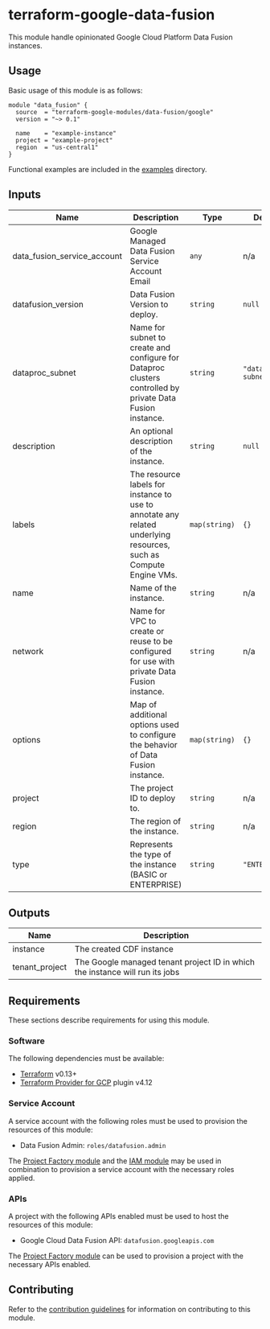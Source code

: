 # terraform-google-data-fusion

This module handle opinionated Google Cloud Platform Data Fusion instances.

## Usage

Basic usage of this module is as follows:

```hcl
module "data_fusion" {
  source  = "terraform-google-modules/data-fusion/google"
  version = "~> 0.1"

  name    = "example-instance"
  project = "example-project"
  region  = "us-central1"
}
```

Functional examples are included in the
[examples](./examples/) directory.

<!-- BEGINNING OF PRE-COMMIT-TERRAFORM DOCS HOOK -->
## Inputs

| Name | Description | Type | Default | Required |
|------|-------------|------|---------|:--------:|
| data\_fusion\_service\_account | Google Managed Data Fusion Service Account Email | `any` | n/a | yes |
| datafusion\_version | Data Fusion Version to deploy. | `string` | `null` | no |
| dataproc\_subnet | Name for subnet to create and configure for Dataproc clusters controlled by private Data Fusion instance. | `string` | `"dataproc-subnet"` | no |
| description | An optional description of the instance. | `string` | `null` | no |
| labels | The resource labels for instance to use to annotate any related underlying resources, such as Compute Engine VMs. | `map(string)` | `{}` | no |
| name | Name of the instance. | `string` | n/a | yes |
| network | Name for VPC to create or reuse to be configured for use with private Data Fusion instance. | `string` | n/a | yes |
| options | Map of additional options used to configure the behavior of Data Fusion instance. | `map(string)` | `{}` | no |
| project | The project ID to deploy to. | `string` | n/a | yes |
| region | The region of the instance. | `string` | n/a | yes |
| type | Represents the type of the instance (BASIC or ENTERPRISE) | `string` | `"ENTERPRISE"` | no |

## Outputs

| Name | Description |
|------|-------------|
| instance | The created CDF instance |
| tenant\_project | The Google managed tenant project ID in which the instance will run its jobs |

<!-- END OF PRE-COMMIT-TERRAFORM DOCS HOOK -->

## Requirements

These sections describe requirements for using this module.

### Software

The following dependencies must be available:

- [Terraform][terraform] v0.13+
- [Terraform Provider for GCP][terraform-provider-gcp] plugin v4.12

### Service Account

A service account with the following roles must be used to provision
the resources of this module:

- Data Fusion Admin: `roles/datafusion.admin`

The [Project Factory module][project-factory-module] and the
[IAM module][iam-module] may be used in combination to provision a
service account with the necessary roles applied.

### APIs

A project with the following APIs enabled must be used to host the
resources of this module:

- Google Cloud Data Fusion API: `datafusion.googleapis.com`

The [Project Factory module][project-factory-module] can be used to
provision a project with the necessary APIs enabled.

## Contributing

Refer to the [contribution guidelines](./CONTRIBUTING.md) for
information on contributing to this module.

[iam-module]: https://registry.terraform.io/modules/terraform-google-modules/iam/google
[project-factory-module]: https://registry.terraform.io/modules/terraform-google-modules/project-factory/google
[terraform-provider-gcp]: https://www.terraform.io/docs/providers/google/index.html
[terraform]: https://www.terraform.io/downloads.html
